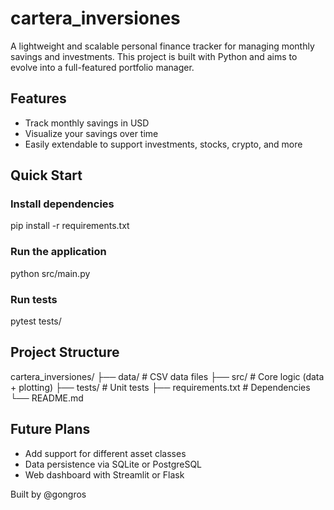# cartera_inversiones

A lightweight and scalable personal finance tracker for managing monthly savings and investments. This project is built with Python and aims to evolve into a full-featured portfolio manager.

## Features

- Track monthly savings in USD
- Visualize your savings over time
- Easily extendable to support investments, stocks, crypto, and more

## Quick Start

### Install dependencies
pip install -r requirements.txt

### Run the application
python src/main.py

### Run tests
pytest tests/

## Project Structure

cartera_inversiones/
├── data/            # CSV data files
├── src/             # Core logic (data + plotting)
├── tests/           # Unit tests
├── requirements.txt # Dependencies
└── README.md

## Future Plans

- Add support for different asset classes
- Data persistence via SQLite or PostgreSQL
- Web dashboard with Streamlit or Flask


Built by @gongros

